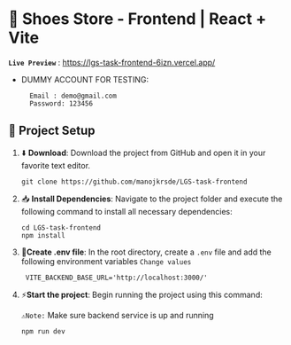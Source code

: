 # 📖 Shoes Store - Frontend | React + Vite

**`Live Preview`** : https://lgs-task-frontend-6izn.vercel.app/

- DUMMY ACCOUNT FOR TESTING:

        Email : demo@gmail.com
        Password: 123456


## 🥇 Project Setup

1. ⬇️ **Download**: Download the project from GitHub and open it in your favorite text editor.
    ```
    git clone https://github.com/manojkrsde/LGS-task-frontend
    ```

2. 📥 **Install Dependencies**: Navigate to the project folder and execute the following command to install all necessary dependencies:

   ```
   cd LGS-task-frontend
   npm install
   ```

3. 🔌**Create .env file**: In the root directory, create a `.env` file and add the following environment variables `Change values`

   ```
    VITE_BACKEND_BASE_URL='http://localhost:3000/'

   ```

4. ⚡**Start the project**: Begin running the project using this command:

   `⚠️Note:` Make sure backend service is up and running

   ```
   npm run dev
   ```

